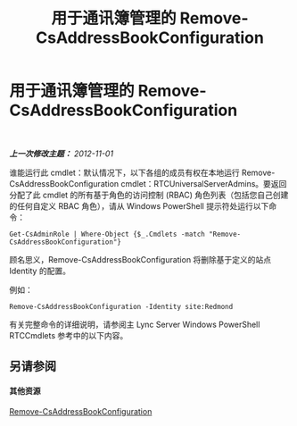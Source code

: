 ﻿---
title: 用于通讯簿管理的 Remove-CsAddressBookConfiguration
TOCTitle: 用于通讯簿管理的 Remove-CsAddressBookConfiguration
ms:assetid: 5d173ebe-ec4d-4640-8432-a25071ea9cc5
ms:mtpsurl: https://technet.microsoft.com/zh-cn/library/Gg429705(v=OCS.15)
ms:contentKeyID: 49312982
ms.date: 05/19/2016
mtps_version: v=OCS.15
ms.translationtype: HT
---

# 用于通讯簿管理的 Remove-CsAddressBookConfiguration

 

_**上一次修改主题：** 2012-11-01_

谁能运行此 cmdlet：默认情况下，以下各组的成员有权在本地运行 Remove-CsAddressBookConfiguration cmdlet：RTCUniversalServerAdmins。要返回分配了此 cmdlet 的所有基于角色的访问控制 (RBAC) 角色列表（包括您自己创建的任何自定义 RBAC 角色），请从 Windows PowerShell 提示符处运行以下命令：

    Get-CsAdminRole | Where-Object {$_.Cmdlets -match "Remove-CsAddressBookConfiguration"}

顾名思义，Remove-CsAddressBookConfiguration 将删除基于定义的站点 Identity 的配置。

例如：

    Remove-CsAddressBookConfiguration -Identity site:Redmond

有关完整命令的详细说明，请参阅主 Lync Server Windows PowerShell RTCCmdlets 参考中的以下内容。

## 另请参阅

#### 其他资源

[Remove-CsAddressBookConfiguration](remove-csaddressbookconfiguration.md)

